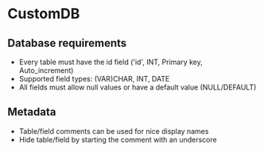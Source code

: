 # CustomDB

## Database requirements

- Every table must have the id field ('id', INT, Primary key, Auto_increment)
- Supported field types: (VAR)CHAR, INT, DATE
- All fields must allow null values or have a default value (NULL/DEFAULT)

## Metadata

- Table/field comments can be used for nice display names
- Hide table/field by starting the comment with an underscore
